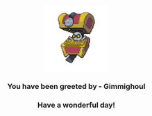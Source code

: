 <p align="center">
    <img src="https://raw.githubusercontent.com/PokeAPI/sprites/master/sprites/pokemon/999.png" width="150" height="150">
</p>
<h3 align="center">You have been greeted by - <b>Gimmighoul</b></h3>
<h3 align="center">Have a wonderful day!</h3>
